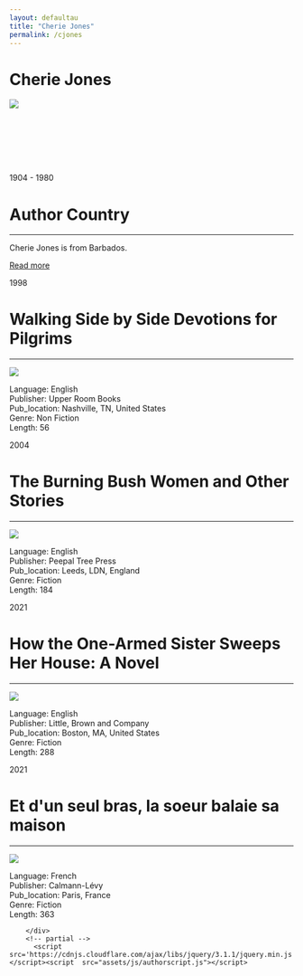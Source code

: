 ```yaml
---
layout: defaultau
title: "Cherie Jones"
permalink: /cjones
---
```

<!-- partial:index.partial.html -->
<div class="content">
    <h1>Cherie Jones</h1>
    <div class="quote">
        <div><img src="https://www.bocaslitfest.com/wp-content/uploads/2021/03/cherie-jones.jpg" class="logo"></div>
    </div>
    <div class="timeline">
        <div style="padding-bottom:100px;"></div>
        <div class="block">
            <div class="date right"><p class="right"> 1904 - 1980 </p></div>
            <div class="dot"></div>
            <div class="left first">
                <h1>Author Country</h1><hr>
            <p> Cherie Jones is from Barbados.</p>
                <a href="https://en.wikipedia.org/wiki/Cherie_Jones">Read more</a>
            </div>
        </div>
        <div class="block">
            <div class="date left"><p class="left">1998</p></div>
            <div class="dot"></div>
            <div class="right">
                <h1>Walking Side by Side Devotions for Pilgrims</h1><hr>
                <p><img src="https://encrypted-tbn2.gstatic.com/images?q=tbn:ANd9GcR0H88KdP6OAhyfTTwo2-e3VJF8mePAxHr_HBpkehx5sES_M3eC"></p>
                <p>
                Language: English <br/>
                Publisher: Upper Room Books  <br/>
                Pub_location: Nashville, TN, United States <br/>
                Genre: Non Fiction <br/>
                Length: 56 <br/>
                </p>
            </div>
        </div>
        <div class="block">
            <div class="date right"><p class="right">2004</p></div>
            <div class="dot"></div>
            <div class="right">
                <h1>The Burning Bush Women and Other Stories</h1><hr>
                <p><img src="https://encrypted-tbn1.gstatic.com/images?q=tbn:ANd9GcTFo_KgBGDwyBysNGzEpM7XxGQJHqXm6GaJZeoWp3lOZgJAShaa"></p>
                <p>
                Language: English <br/>
                Publisher: Peepal Tree Press <br/>
                Pub_location: Leeds, LDN, England <br/>
                Genre: Fiction <br/>
                Length: 184 <br/>
                </p>
            </div>
        </div>
        <div class="block">
            <div class="date leftt"><p class="left">2021</p></div>
            <div class="dot"></div>
            <div class="right">
                <h1>How the One-Armed Sister Sweeps Her House: A Novel</h1><hr>
                <p><img src="https://m.media-amazon.com/images/I/51qPLqBh+WL.jpg"></p>
                <p>
                Language: English <br/>
                Publisher: Little, Brown and Company <br/>
                Pub_location: Boston, MA, United States<br/>
                Genre: Fiction <br/>
                Length: 288 <br/>
                </p>
            </div>
        </div>
        <div class="block">
            <div class="date right"><p class="right">2021</p></div>
            <div class="dot"></div>
            <div class="right">
                <h1>Et d'un seul bras, la soeur balaie sa maison</h1><hr>
                <p><img src="https://m.media-amazon.com/images/I/41TH6WW1YeS.jpg"></p>
                <p>
                Language: French <br/>
                Publisher:  Calmann-Lévy <br/>
                Pub_location: Paris, France <br/>
                Genre: Fiction <br/>
                Length: 363 <br/>
                </p>
            </div>
        </div>


        </div>
        <!-- partial -->
          <script src='https://cdnjs.cloudflare.com/ajax/libs/jquery/3.1.1/jquery.min.js'></script><script  src="assets/js/authorscript.js"></script>
